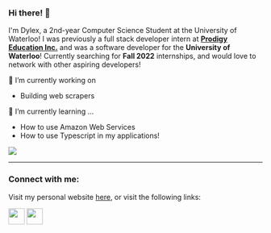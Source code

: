 ### Hi there! 👋

I'm Dylex, a 2nd-year Computer Science Student at the University of Waterloo! I was previously a full stack developer intern at [**Prodigy Education Inc.**](https://www.prodigygame.com/main-en/) and was a software developer for the **University of Waterloo**! Currently searching for **Fall 2022** internships, and would love to network with other aspiring developers!

🔭 I’m currently working on
- Building web scrapers

🌱 I’m currently learning ...
- How to use Amazon Web Services
- How to use Typescript in my applications!

![](https://komarev.com/ghpvc/?username=dylex-suan)

-----

### Connect with me:

Visit my personal website [here](https://www.dylexsuan.com), or visit the following links:

<div>
  <a href="https://www.linkedin.com/in/dylex-suan"><img height="32" width="32" src="https://cdn.jsdelivr.net/npm/simple-icons@v6/icons/linkedin.svg" /></a>
  <a href="https://github.com/dylex-suan"><img height="32" width="32" src="https://cdn.jsdelivr.net/npm/simple-icons@v6/icons/github.svg" /></a>
</div>

<!--
**dylex-suan/dylex-suan** is a ✨ _special_ ✨ repository because its `README.md` (this file) appears on your GitHub profile.

Here are some ideas to get you started:

- 🔭 I’m currently working on ...
- 🌱 I’m currently learning ...
- 👯 I’m looking to collaborate on ...
- 🤔 I’m looking for help with ...
- 💬 Ask me about ...
- 📫 How to reach me: ...
- 😄 Pronouns: ...
- ⚡ Fun fact: ...
-->
